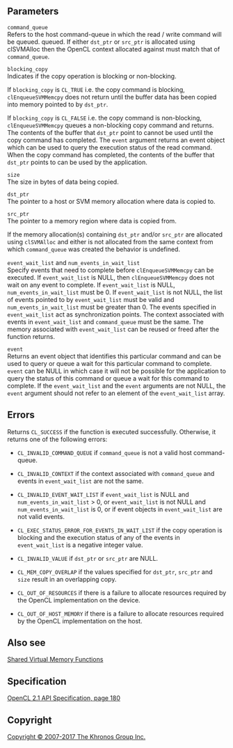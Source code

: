 
## Parameters

`command_queue`  
Refers to the host command-queue in which the read / write command will
be queued. queued. If either `dst_ptr` or `src_ptr` is allocated using
clSVMAlloc then the OpenCL context allocated against must match that of
`command_queue`.

`blocking_copy`  
Indicates if the copy operation is blocking or non-blocking.

If `blocking_copy` is `CL_TRUE` i.e. the copy command is blocking,
`clEnqueueSVMMemcpy` does not return until the buffer data has been
copied into memory pointed to by `dst_ptr`.

If `blocking_copy` is `CL_FALSE` i.e. the copy command is non-blocking,
`clEnqueueSVMMemcpy` queues a non-blocking copy command and returns. The
contents of the buffer that `dst_ptr` point to cannot be used until the
copy command has completed. The `event` argument returns an event object
which can be used to query the execution status of the read command.
When the copy command has completed, the contents of the buffer that
`dst_ptr` points to can be used by the application.

`size`  
The size in bytes of data being copied.

`dst_ptr`  
The pointer to a host or SVM memory allocation where data is copied to.

`src_ptr`  
The pointer to a memory region where data is copied from.

If the memory allocation(s) containing `dst_ptr` and/or `src_ptr` are
allocated using `clSVMAlloc` and either is not allocated from the same
context from which `command_queue` was created the behavior is
undefined.

`event_wait_list` and `num_events_in_wait_list`  
Specify events that need to complete before `clEnqueueSVMMemcpy` can be
executed. If `event_wait_list` is NULL, then `clEnqueueSVMMemcpy` does
not wait on any event to complete. If `event_wait_list` is NULL,
`num_events_in_wait_list` must be 0. If `event_wait_list` is not NULL,
the list of events pointed to by `event_wait_list` must be valid and
`num_events_in_wait_list` must be greater than 0. The events specified
in `event_wait_list` act as synchronization points. The context
associated with events in `event_wait_list` and `command_queue` must be
the same. The memory associated with `event_wait_list` can be reused or
freed after the function returns.

`event`  
Returns an event object that identifies this particular command and can
be used to query or queue a wait for this particular command to
complete. `event` can be NULL in which case it will not be possible for
the application to query the status of this command or queue a wait for
this command to complete. If the `event_wait_list` and the `event`
arguments are not NULL, the `event` argument should not refer to an
element of the `event_wait_list` array.

## Errors

Returns `CL_SUCCESS` if the function is executed successfully.
Otherwise, it returns one of the following errors:

-   `CL_INVALID_COMMAND_QUEUE` if `command_queue` is not a valid host
    command-queue.

-   `CL_INVALID_CONTEXT` if the context associated with `command_queue`
    and events in `event_wait_list` are not the same.

-   `CL_INVALID_EVENT_WAIT_LIST` if `event_wait_list` is NULL and
    `num_events_in_wait_list` > 0, or `event_wait_list` is not NULL and
    `num_events_in_wait_list` is 0, or if event objects in
    `event_wait_list` are not valid events.

-   `CL_EXEC_STATUS_ERROR_FOR_EVENTS_IN_WAIT_LIST` if the copy operation
    is blocking and the execution status of any of the events in
    `event_wait_list` is a negative integer value.

-   `CL_INVALID_VALUE` if `dst_ptr` or `src_ptr` are NULL.

-   `CL_MEM_COPY_OVERLAP` if the values specified for `dst_ptr`,
    `src_ptr` and `size` result in an overlapping copy.

-   `CL_OUT_OF_RESOURCES` if there is a failure to allocate resources
    required by the OpenCL implementation on the device.

-   `CL_OUT_OF_HOST_MEMORY` if there is a failure to allocate resources
    required by the OpenCL implementation on the host.

## Also see

[Shared Virtual Memory Functions](sharedVirtualMemory.html)

## Specification

[OpenCL 2.1 API Specification, page
180](https://www.khronos.org/registry/cl/specs/opencl-2.1.pdf#page=180)

## Copyright

[Copyright © 2007-2017 The Khronos Group Inc.](copyright.html)
